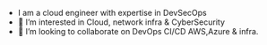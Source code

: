 - I am a cloud engineer with expertise in DevSecOps
- 👀 I’m interested in Cloud, network infra & CyberSecurity 
- 💞️ I’m looking to collaborate on DevOps CI/CD AWS,Azure & infra.

<!---
insaf_321/insaf_321 is a ✨ special ✨ repository because its `README.md` (this file) appears on your GitHub profile.
You can click the Preview link to take a look at your changes.
--->
